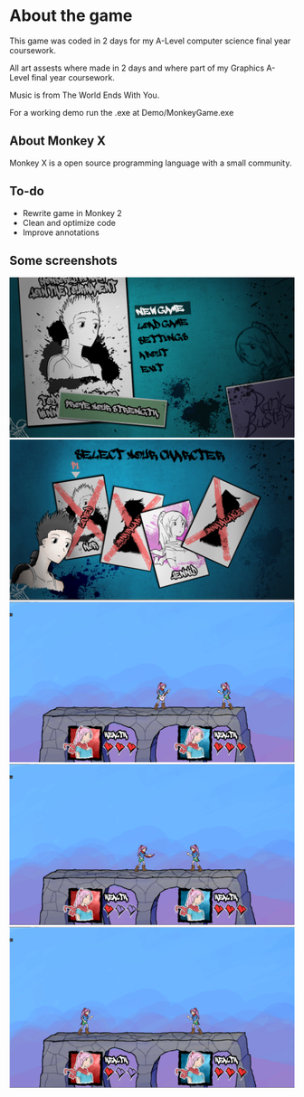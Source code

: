 # About the game

This game was coded in 2 days for my A-Level computer science final year coursework.

All art assests where made in 2 days and where part of my Graphics A-Level final year coursework. 

Music is from The World Ends With You. 

For a working demo run the .exe at Demo/MonkeyGame.exe

## About Monkey X

Monkey X is a open source programming language with a small community.  


## To-do

+ Rewrite game in Monkey 2
+ Clean and optimize code
+ Improve annotations


## Some screenshots

![Pic1](Screenshots/Screenshot1.png)
![Pic2](Screenshots/Screenshot2.png)
![Pic3](Screenshots/Screenshot3.png)
![Pic4](Screenshots/Screenshot4.png)
![Pic5](Screenshots/Screenshot5.png)
